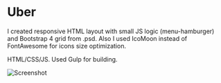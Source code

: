 # Uber

I created responsive HTML layout with small JS logic (menu-hamburger) and Bootstrap 4 grid from .psd.
Also I used IcoMoon instead of FontAwesome for icons size optimization.

HTML/CSS/JS. Used Gulp for building.

![Screenshot](https://i.imgur.com/zsUpt5j.jpg)
